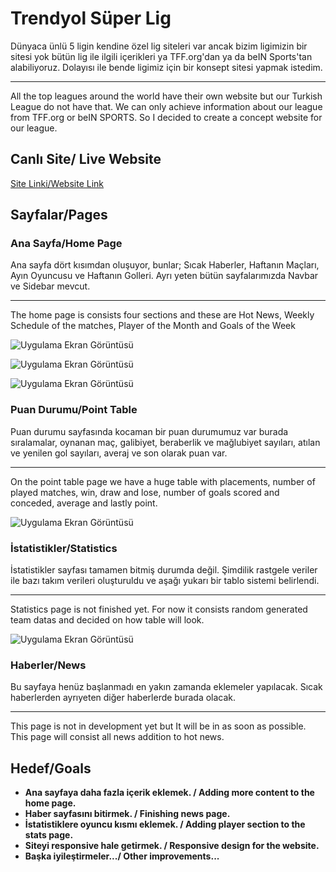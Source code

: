 
# Trendyol Süper Lig

Dünyaca ünlü 5 ligin kendine özel lig siteleri var ancak bizim ligimizin bir sitesi yok bütün lig ile ilgili içerikleri ya TFF.org'dan ya da beIN Sports'tan alabiliyoruz. Dolayısı ile bende ligimiz için bir konsept sitesi yapmak istedim.

---

All the top leagues around the world have their own website but our Turkish League do not have that. We can only achieve information about our league from TFF.org or beIN SPORTS. So I decided to create a concept website for our league.

## Canlı Site/ Live Website

[Site Linki/Website Link](https://superlig.netlify.app)

## Sayfalar/Pages

### Ana Sayfa/Home Page

Ana sayfa dört kısımdan oluşuyor, bunlar; Sıcak Haberler, Haftanın Maçları, Ayın Oyuncusu ve Haftanın Golleri. Ayrı yeten bütün sayfalarımızda Navbar ve Sidebar mevcut.

---------        

The home page is consists four sections and these are Hot News, Weekly Schedule of the matches, Player of the Month and Goals of the Week

![Uygulama Ekran Görüntüsü](https://i.hizliresim.com/lmjxxw2.jpg)

![Uygulama Ekran Görüntüsü](https://i.hizliresim.com/ib2ijv5.jpg)

![Uygulama Ekran Görüntüsü](https://i.hizliresim.com/9k4re6p.jpg)

### Puan Durumu/Point Table

Puan durumu sayfasında kocaman bir puan durumumuz var burada sıralamalar, oynanan maç, galibiyet, beraberlik ve mağlubiyet sayıları, atılan ve yenilen gol sayıları, averaj ve son olarak puan var.

----

On the point table page we have a huge table with placements, number of played matches, win, draw and lose, number of goals scored and conceded, average and lastly point. 

![Uygulama Ekran Görüntüsü](https://i.hizliresim.com/584xnj1.jpg)

### İstatistikler/Statistics

İstatistikler sayfası tamamen bitmiş durumda değil. Şimdilik rastgele veriler ile bazı takım verileri oluşturuldu ve aşağı yukarı bir tablo sistemi belirlendi.

-----

Statistics page is not finished yet. For now it consists random generated team datas and decided on how table will look.

![Uygulama Ekran Görüntüsü](https://i.hizliresim.com/ejfglfp.jpg)

### Haberler/News

Bu sayfaya henüz başlanmadı en yakın zamanda eklemeler yapılacak. Sıcak haberlerden ayrıyeten diğer haberlerde burada olacak.

---------

This page is not in development yet but It will be in as soon as possible. This page will consist all news addition to hot news.


  
## Hedef/Goals

* **Ana sayfaya daha fazla içerik eklemek. / Adding more content to the home page.**
* **Haber sayfasını bitirmek. / Finishing news page.**
* **İstatistiklere oyuncu kısmı eklemek. / Adding player section to the stats page.**
*  **Siteyi responsive hale getirmek. / Responsive design for the website.**
* **Başka iyileştirmeler.../ Other improvements...**
